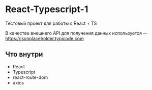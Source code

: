 # React-Typescript-1
Тестовый проект для работы с React + TS

В качестве внешнего API для получения данных используется -- https://jsonplaceholder.typicode.com

## Что внутри
 - React
 - Typescript
 - react-route-dom 
 - axios
